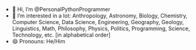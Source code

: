 - 👋 Hi, I’m @PersonalPythonProgrammer
- 👀 I’m interested in a lot: Anthropology, Astronomy, Biology, Chemistry, Computer Science, Data Science, Engineering, Geography, Geology, Linguistics, Math, Philosophy, Physics, Politics, Programming, Science, Technology, etc. [in alphabetical order]
- 😄 Pronouns: He/Him

<!---
PersonalPythonProgrammer/PersonalPythonProgrammer is a ✨ special ✨ repository because its `README.md` (this file) appears on your GitHub profile.
You can click the Preview link to take a look at your changes.
--->
